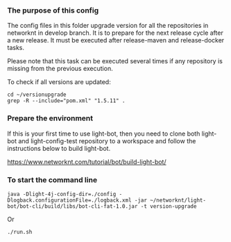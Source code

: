 ### The purpose of this config

The config files in this folder upgrade version for all the repositories in networknt in develop branch. It is to prepare for the next release cycle after a new release. It must be executed after release-maven and release-docker tasks.

Please note that this task can be executed several times if any repository is missing from the previous execution.

To check if all versions are updated:

```
cd ~/versionupgrade
grep -R --include="pom.xml" "1.5.11" .
```


### Prepare the environment

If this is your first time to use light-bot, then you need to clone both light-bot and light-config-test repository to a workspace and follow the instructions below to build light-bot.

https://www.networknt.com/tutorial/bot/build-light-bot/

### To start the command line

```
java -Dlight-4j-config-dir=./config -Dlogback.configurationFile=./logback.xml -jar ~/networknt/light-bot/bot-cli/build/libs/bot-cli-fat-1.0.jar -t version-upgrade
```

Or

```
./run.sh
```
